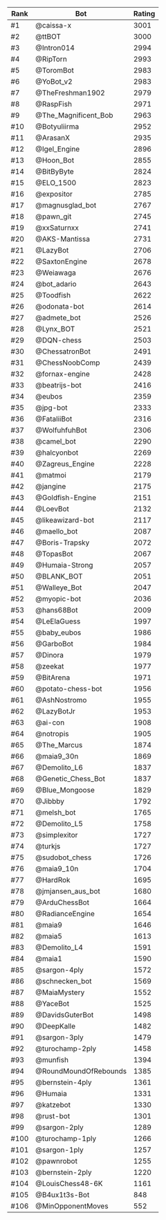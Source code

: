 Rank|Bot|Rating
---|---|---
#1|@caissa-x|3001
#2|@ttBOT|3000
#3|@Intron014|2994
#4|@RipTorn|2993
#5|@ToromBot|2983
#6|@YoBot_v2|2983
#7|@TheFreshman1902|2979
#8|@RaspFish|2971
#9|@The_Magnificent_Bob|2963
#10|@Botyuliirma|2952
#11|@ArasanX|2935
#12|@Igel_Engine|2896
#13|@Hoon_Bot|2855
#14|@BitByByte|2824
#15|@ELO_1500|2823
#16|@expositor|2785
#17|@magnusglad_bot|2767
#18|@pawn_git|2745
#19|@xxSaturnxx|2741
#20|@AKS-Mantissa|2731
#21|@LazyBot|2706
#22|@SaxtonEngine|2678
#23|@Weiawaga|2676
#24|@bot_adario|2643
#25|@Toodfish|2622
#26|@odonata-bot|2614
#27|@admete_bot|2526
#28|@Lynx_BOT|2521
#29|@DQN-chess|2503
#30|@ChessatronBot|2491
#31|@ChessNoobComp|2439
#32|@fornax-engine|2428
#33|@beatrijs-bot|2416
#34|@eubos|2359
#35|@jpg-bot|2333
#36|@FataliiBot|2316
#37|@WolfuhfuhBot|2306
#38|@camel_bot|2290
#39|@halcyonbot|2269
#40|@Zagreus_Engine|2228
#41|@matmoi|2179
#42|@jangine|2175
#43|@Goldfish-Engine|2151
#44|@LoevBot|2132
#45|@likeawizard-bot|2117
#46|@maello_bot|2087
#47|@Boris-Trapsky|2072
#48|@TopasBot|2067
#49|@Humaia-Strong|2057
#50|@BLANK_BOT|2051
#51|@Walleye_Bot|2047
#52|@myopic-bot|2036
#53|@hans68Bot|2009
#54|@LeElaGuess|1997
#55|@baby_eubos|1986
#56|@GarboBot|1984
#57|@Dinora|1979
#58|@zeekat|1977
#59|@BitArena|1971
#60|@potato-chess-bot|1956
#61|@AshNostromo|1955
#62|@LazyBotJr|1953
#63|@ai-con|1908
#64|@notropis|1905
#65|@The_Marcus|1874
#66|@maia9_30n|1869
#67|@Demolito_L6|1837
#68|@Genetic_Chess_Bot|1837
#69|@Blue_Mongoose|1829
#70|@Jibbby|1792
#71|@melsh_bot|1765
#72|@Demolito_L5|1758
#73|@simplexitor|1727
#74|@turkjs|1727
#75|@sudobot_chess|1726
#76|@maia9_10n|1704
#77|@HardRok|1695
#78|@jmjansen_aus_bot|1680
#79|@ArduChessBot|1664
#80|@RadianceEngine|1654
#81|@maia9|1646
#82|@maia5|1613
#83|@Demolito_L4|1591
#84|@maia1|1590
#85|@sargon-4ply|1572
#86|@schnecken_bot|1569
#87|@MaiaMystery|1552
#88|@YaceBot|1525
#89|@DavidsGuterBot|1498
#90|@DeepKalle|1482
#91|@sargon-3ply|1479
#92|@turochamp-2ply|1458
#93|@munfish|1394
#94|@RoundMoundOfRebounds|1385
#95|@bernstein-4ply|1361
#96|@Humaia|1331
#97|@katzebot|1330
#98|@rust-bot|1301
#99|@sargon-2ply|1289
#100|@turochamp-1ply|1266
#101|@sargon-1ply|1257
#102|@pawnrobot|1255
#103|@bernstein-2ply|1220
#104|@LouisChess48-6K|1161
#105|@B4ux1t3s-Bot|848
#106|@MinOpponentMoves|552
